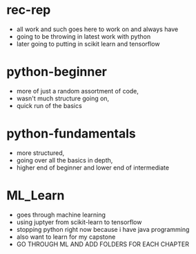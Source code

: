 # rec-rep
- all work and such goes here to work on and always have
- going to be throwing in latest work with python
- later going to putting in scikit learn and tensorflow
# python-beginner
- more of just a random assortment of code, 
- wasn't much structure going on, 
- quick run of the basics
# python-fundamentals
- more structured, 
- going over all the basics in depth, 
- higher end of beginner and lower end of intermediate
# ML_Learn
- goes through machine learning
- using juptyer from scikit-learn to tensorflow
- stopping python right now because i have java programming 
- also want to learn for my capstone
- GO THROUGH ML AND ADD FOLDERS FOR EACH CHAPTER
